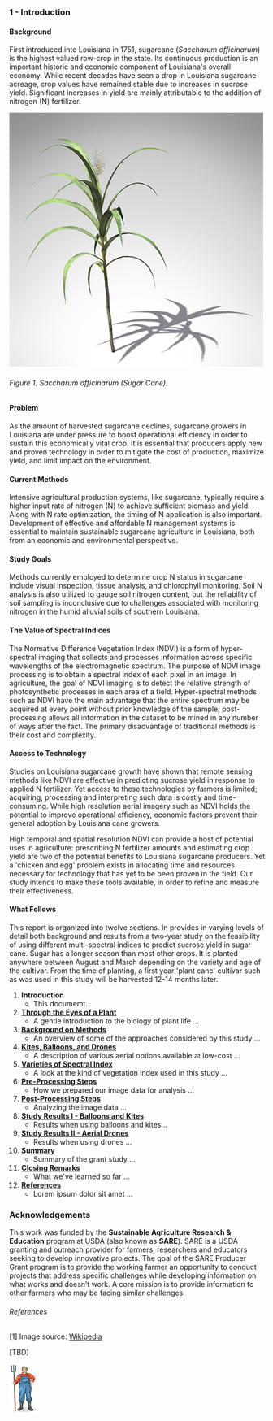 ### 1 - Introduction

#### Background
First introduced into Louisiana in 1751, sugarcane (_Saccharum officinarum_) is the highest valued row-crop in the state. 
Its continuous production is an important historic and economic component of Louisiana's overall economy. While recent 
decades have seen a drop in Louisiana sugarcane acreage, crop values have remained stable due to increases in sucrose 
yield. Significant increases in yield are mainly attributable to the addition of nitrogen (N) fertilizer.

![](img/sugar_cane.png)
###### Figure 1.  Saccharum officinarum (Sugar Cane).

#### Problem
As the amount of harvested sugarcane declines, sugarcane growers in Louisiana are under pressure to boost operational 
efficiency in order to sustain this economically vital crop. It is essential that producers apply new and proven technology 
in order to mitigate the cost of production, maximize yield, and limit impact on the environment.

#### Current Methods
Intensive agricultural production systems, like sugarcane, typically require a higher input rate of nitrogen (N) to achieve 
sufficient biomass and yield. Along with N rate optimization, the timing of N application is also important. 
Development of effective and affordable N management systems is essential to maintain sustainable sugarcane agriculture 
in Louisiana, both from an economic and environmental perspective.

#### Study Goals
Methods currently employed to determine crop N status in sugarcane include visual inspection, tissue analysis, and 
chlorophyll monitoring. Soil N analysis is also utilized to gauge soil nitrogen content, but the reliability of soil sampling 
is inconclusive due to challenges associated with monitoring nitrogen in the humid alluvial soils of southern Louisiana.

#### The Value of Spectral Indices
The Normative Difference Vegetation Index (NDVI) is a form of hyper-spectral imaging that collects and processes 
information across specific wavelengths of the electromagnetic spectrum. The purpose of NDVI image processing is to 
obtain a spectral index of each pixel in an image. In agriculture, the goal of NDVI imaging is to detect the relative 
strength of photosynthetic processes in each area of a field. Hyper-spectral methods such as NDVI have the main advantage 
that the entire spectrum may be acquired at every point without prior knowledge of the sample; post-processing allows all 
information in the dataset to be mined in any number of ways after the fact. The primary disadvantage of traditional 
methods is their cost and complexity.

#### Access to Technology
Studies on Louisiana sugarcane growth have shown that remote sensing methods like NDVI are effective in predicting sucrose 
yield in response to applied N fertilizer. Yet access to these technologies by farmers is limited; acquiring, processing 
and interpreting such data is costly and time-consuming. While high resolution aerial imagery such as NDVI holds the 
potential to improve operational efficiency, economic factors prevent their general adoption by Louisiana cane growers.

High temporal and spatial resolution NDVI can provide a host of potential uses in agriculture: prescribing N fertilizer 
amounts and estimating crop yield are two of the potential benefits to Louisiana sugarcane producers. Yet a 'chicken and egg' 
problem exists in allocating time and resources necessary for technology that has yet to be been proven in the field. Our 
study intends to make these tools available, in order to refine and measure their effectiveness.

#### What Follows

This report is organized into twelve sections. In provides in varying levels of detail both background and 
results from a two-year study on the feasibility of using different multi-spectral indices to predict sucrose yield 
in sugar cane. Sugar has a longer season than most other crops. It is planted anywhere between August and March 
depending on the variety and age of the cultivar. From the time of planting, a first year 'plant cane' cultivar such as 
was used in this study will be harvested 12-14 months later. 

1. __Introduction__
    * This documemt.
2. [__Through the Eyes of a Plant__](how_plants_see.md)
    * A gentle introduction to the biology of plant life ...
3. [__Background on Methods__](study_methods.md)
    * An overview of some of the approaches considered by this study ...
4. [__Kites, Balloons, and Drones__](kites_balloons_drones.md)
    * A description of various aerial options available at low-cost ...
5. [__Varieties of Spectral Index__](spectral_indices.md)
    * A look at the kind of vegetation index used in this study ...
6. [__Pre-Processing Steps__](pre_processing_steps.md)
    * How we prepared our image data for analysis ...
7. [__Post-Processing Steps__](pre_processing_steps.md)
    * Analyzing the image data ...
8. [__Study Results I - Balloons and Kites__](study_results_balloons.md)
    * Results when using  balloons and kites...
9. [__Study Results II - Aerial Drones__](study_results_drones.md)
    * Results when using drones ...
10. [__Summary__](summary.md)
    * Summary of the grant study ...
11. [__Closing Remarks__](final_notes.md)
    * What we've learned so far ...
12. [__References__](summary.md)
    * Lorem ipsum dolor sit amet ...

### Acknowledgements
This work was funded by the __Sustainable Agriculture Research & Education__ program at USDA (also known as __SARE__). 
SARE is a USDA granting and outreach provider for farmers, researchers and educators seeking to develop innovative
projects. The goal of the SARE Producer Grant program is to provide the working farmer an opportunity to conduct projects 
that address specific challenges while developing information on what works and doesn’t work. A core mission is to provide 
information to other farmers who may be facing similar challenges.

###### References
[1] Image source: [Wikipedia](https://commons.wikimedia.org/wiki/File:Saccharum_officinarum_-_K%C3%B6hler%E2%80%93s_Medizinal-Pflanzen-125.jpg)

[TBD]

![](img/farmera.png) 
